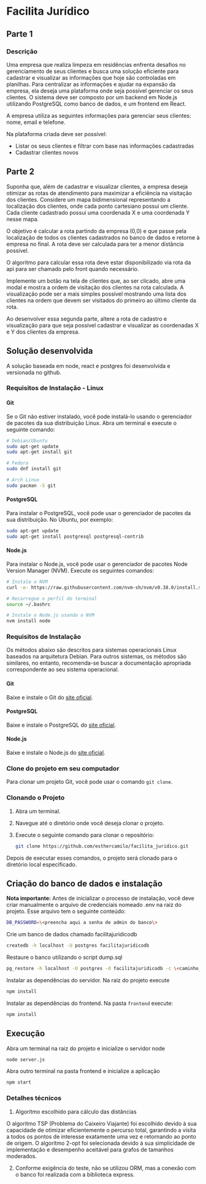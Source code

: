 # Facilita Jurídico

## Parte 1

### Descrição

Uma empresa que realiza limpeza em residências enfrenta desafios no gerenciamento de seus clientes e busca uma solução eficiente para cadastrar e visualizar as informações que hoje são controladas em planilhas. Para centralizar as informações e ajudar na expansão da empresa, ela deseja uma plataforma onde seja possível gerenciar os seus clientes. O sistema deve ser composto por um backend em Node.js utilizando PostgreSQL como banco de dados, e um frontend em React.

A empresa utiliza as seguintes informações para gerenciar seus clientes: nome, email e telefone.

Na plataforma criada deve ser possível:

- Listar os seus clientes e filtrar com base nas informações cadastradas
- Cadastrar clientes novos

## Parte 2

Suponha que, além de cadastrar e visualizar clientes, a empresa deseja otimizar as rotas de atendimento para maximizar a eficiência na visitação dos clientes. Considere um mapa bidimensional representando a localização dos clientes, onde cada ponto cartesiano possui um cliente. Cada cliente cadastrado possui uma coordenada X e uma coordenada Y nesse mapa.

O objetivo é calcular a rota partindo da empresa (0,0) e que passe pela localização de todos os clientes cadastrados no banco de dados e retorne à empresa no final. A rota deve ser calculada para ter a menor distância possível.

O algoritmo para calcular essa rota deve estar disponibilizado via rota da api para ser chamado pelo front quando necessário.

Implemente um botão na tela de clientes que, ao ser clicado, abre uma modal e mostra a ordem de visitação dos clientes na rota calculada. A visualização pode ser a mais simples possível mostrando uma lista dos clientes na ordem que devem ser visitados do primeiro ao último cliente da rota.

Ao desenvolver essa segunda parte, altere a rota de cadastro e visualização para que seja possível cadastrar e visualizar as coordenadas X e Y dos clientes da empresa.

## Solução desenvolvida

A solução baseada em node, react e postgres foi desenvolvida e versionada no github.

### Requisitos de Instalação - Linux

#### Git

Se o Git não estiver instalado, você pode instalá-lo usando o gerenciador de pacotes da sua distribuição Linux. Abra um terminal e execute o seguinte comando:

```bash
# Debian/Ubuntu
sudo apt-get update
sudo apt-get install git

# Fedora
sudo dnf install git

# Arch Linux
sudo pacman -S git
```

#### PostgreSQL

Para instalar o PostgreSQL, você pode usar o gerenciador de pacotes da sua distribuição. No Ubuntu, por exemplo:

```bash
sudo apt-get update
sudo apt-get install postgresql postgresql-contrib
```

#### Node.js

Para instalar o Node.js, você pode usar o gerenciador de pacotes Node Version Manager (NVM). Execute os seguintes comandos:

```bash
# Instale o NVM
curl -o- https://raw.githubusercontent.com/nvm-sh/nvm/v0.38.0/install.sh | bash

# Recarregue o perfil do terminal
source ~/.bashrc

# Instale o Node.js usando o NVM
nvm install node
```

### Requisitos de Instalação

Os métodos abaixo são descritos para sistemas operacionais Linux baseados na arquitetura Debian. Para outros sistemas, os métodos são similares, no entanto, recomenda-se buscar a documentação apropriada correspondente ao seu sistema operacional.

#### Git

Baixe e instale o Git do [site oficial](https://git-scm.com/).

#### PostgreSQL

Baixe e instale o PostgreSQL do [site oficial](https://www.postgresql.org/download/).

#### Node.js

Baixe e instale o Node.js do [site oficial](https://nodejs.org/).


### Clone do projeto em seu computador 

Para clonar um projeto Git, você pode usar o comando `git clone`. 

### Clonando o Projeto

1. Abra um terminal.

2. Navegue até o diretório onde você deseja clonar o projeto.

3. Execute o seguinte comando para clonar o repositório:

   ```bash
   git clone https://github.com/esthercamilo/facilita_juridico.git
   ```

Depois de executar esses comandos, o projeto será clonado para o diretório local especificado.


## Criação do banco de dados e instalação

**Nota importante:** Antes de inicializar o processo de instalação, você deve criar manualmente o arquivo de credenciais nomeado .env na raiz do projeto. Esse arquivo tem o seguinte conteúdo:

```bash
DB_PASSWORD=\<preencha aqui a senha de admin do banco\>
```

Crie um banco de dados chamado facilitajuridicodb

```bash
createdb -h localhost -U postgres facilitajuridicodb
```

Restaure o banco utilizando o script dump.sql

```bash
pg_restore -h localhost -U postgres -d facilitajuridicodb -c \<caminho_para_o_dump\>
```


Instalar as dependências do servidor. Na raiz do projeto execute

```bash
npm install
```

Instalar as dependências do frontend. Na pasta `frontend` execute:

```bash
npm install
```



## Execução

Abra um terminal na raiz do projeto e inicialize o servidor node

```bash
node server.js
```

Abra outro terminal na pasta frontend e inicialize a aplicação

```bash
npm start
```


### Detalhes técnicos

1. Algoritmo escolhido para cálculo das distâncias

O algoritmo TSP (Problema do Caixeiro Viajante) foi escolhido devido à sua capacidade de otimizar eficientemente o percurso total, garantindo a visita a todos os pontos de interesse exatamente uma vez e retornando ao ponto de origem. O algoritmo 2-opt foi selecionada devido à sua simplicidade de implementação e desempenho aceitável para grafos de tamanhos moderados. 

2. Conforme exigência do teste, não se utilizou ORM, mas a conexão com o banco foi realizada com a biblioteca express.





